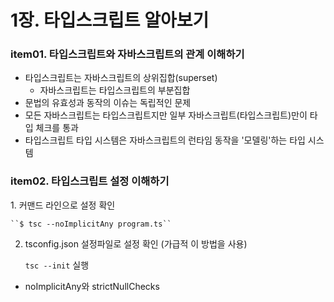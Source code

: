 <h1>1장. 타입스크립트 알아보기</h1>
<h3>item01. 타입스크립트와 자바스크립트의 관계 이해하기</h3>

- 타입스크립트는 자바스크립트의 상위집합(superset)  
  - 자바스크립트는 타입스크립트의 부분집합
- 문법의 유효성과 동작의 이슈는 독립적인 문제
- 모든 자바스크립트는 타입스크립트지만 일부 자바스크립트(타입스크립트)만이 타입 체크를 통과
- 타입스크립트 타입 시스템은 자바스크립트의 런타임 동작을 '모델링'하는 타입 시스템

<h3>item02. 타입스크립트 설정 이해하기</h3>
1. 커맨드 라인으로 설정 확인

    ``$ tsc --noImplicitAny program.ts``

2. tsconfig.json 설정파일로 설정 확인
   (가급적 이 방법을 사용)

   ``tsc --init`` 실행

- noImplicitAny와 strictNullChecks